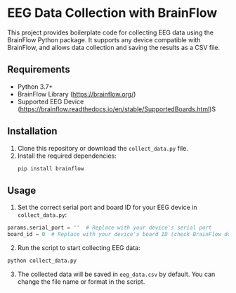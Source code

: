 # EEG Data Collection with BrainFlow

This project provides boilerplate code for collecting EEG data using the BrainFlow Python package. It supports any device compatible with BrainFlow, and allows data collection and saving the results as a CSV file.

## Requirements

- Python 3.7+
- BrainFlow Library (https://brainflow.org/)
- Supported EEG Device (https://brainflow.readthedocs.io/en/stable/SupportedBoards.html)S

## Installation

1. Clone this repository or download the `collect_data.py` file.
2. Install the required dependencies:
   ```bash
   pip install brainflow
   ```

## Usage 

1. Set the correct serial port and board ID for your EEG device in `collect_data.py`:

```python
params.serial_port = ''  # Replace with your device's serial port
board_id = 0  # Replace with your device's board ID (check BrainFlow docs)
```

2. Run the script to start collecting EEG data:

```bash
python collect_data.py
```

3. The collected data will be saved in `eeg_data.csv` by default. You can change the file name or format in the script.

